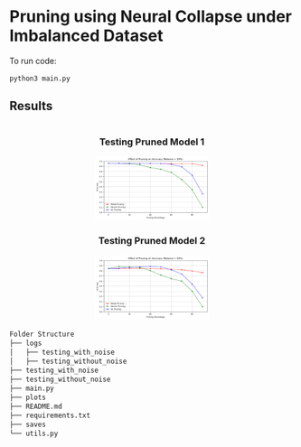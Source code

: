 # Pruning using Neural Collapse under Imbalanced Dataset

To run code:
```
python3 main.py
```


## Results
<p align="center">
  <div style="display:inline-block; text-align:center;">
    <h3>Testing Pruned Model 1</h3>
    <img src="https://github.com/noopur-zambare/nc_pruning/blob/main/testing_without_noise/10%25.png" alt="Testing Pruned Model 1" title="Testing Pruned Model" width="40%">
  </div>
  <div style="display:inline-block; text-align:center;">
    <h3>Testing Pruned Model 2</h3>
    <img src="https://github.com/noopur-zambare/nc_pruning/blob/main/testing_with_noise/10%25.png" alt="Testing Pruned Model 2" title="Testing Pruned Model with Noisy Data" width="40%">
  </div>
</p>


```
Folder Structure
├── logs
│   ├── testing_with_noise
│   ├── testing_without_noise
├── testing_with_noise
├── testing_without_noise
├── main.py
├── plots
├── README.md
├── requirements.txt
├── saves
└── utils.py
```